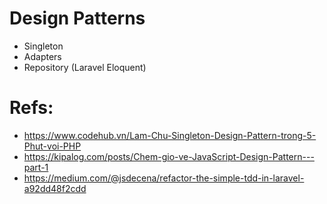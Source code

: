 # Design Patterns
- Singleton
- Adapters
- Repository (Laravel Eloquent)


# Refs:
- https://www.codehub.vn/Lam-Chu-Singleton-Design-Pattern-trong-5-Phut-voi-PHP
- https://kipalog.com/posts/Chem-gio-ve-JavaScript-Design-Pattern---part-1
- https://medium.com/@jsdecena/refactor-the-simple-tdd-in-laravel-a92dd48f2cdd